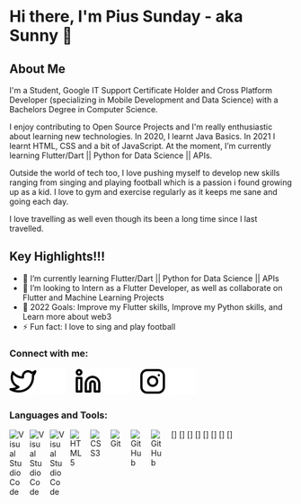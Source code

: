 # Hi there, I'm Pius Sunday - aka Sunny 👋

## About Me

I'm a Student, Google IT Support Certificate Holder and Cross Platform Developer (specializing in Mobile Development and Data Science) with a Bachelors Degree in Computer Science.

I enjoy contributing to Open Source Projects and I'm really enthusiastic about learning new technologies. In 2020, I learnt Java Basics. In 2021 I learnt HTML, CSS and a bit of JavaScript. At the moment, I’m currently learning Flutter/Dart || Python for Data Science || APIs.

Outside the world of tech too, I love pushing myself to develop new skills ranging from singing and playing football which is a passion i found growing up as a kid. I love to gym and exercise regularly as it keeps me sane and going each day.

I love travelling as well even though its been a long time since l last travelled.

## Key Highlights!!!

- 🌱 I’m currently learning Flutter/Dart || Python for Data Science || APIs
- 👯 I’m looking to Intern as a Flutter Developer, as well as collaborate on Flutter and Machine Learning Projects
- 🥅 2022 Goals: Improve my Flutter skills, Improve my Python skills, and Learn more about web3
- ⚡ Fun fact: I love to sing and play football

### Connect with me:

[![website](./icons/twitter-light.svg)](https://twitter.com/_piussunday_#gh-light-mode-only)
[![website](./icons/twitter-dark.svg)](https://twitter.com/_piussunday_#gh-dark-mode-only)
&nbsp;&nbsp;
[![website](./icons/linkedin-light.svg)](https://www.linkedin.com/in/pius-sunday-ojwo-b36434212/#gh-light-mode-only)
[![website](./icons/linkedin-dark.svg)](https://www.linkedin.com/in/pius-sunday-ojwo-b36434212/#gh-dark-mode-only)
&nbsp;&nbsp;
[![website](./icons/instagram-light.svg)](https://instagram.com/_piussunday_#gh-light-mode-only)
[![website](./icons/instagram-dark.svg)](https://instagram.com/_piussunday_#gh-dark-mode-only)

### Languages and Tools:

[<img align="left" alt="Visual Studio Code" width="26px" src="https://cdn.jsdelivr.net/gh/devicons/devicon/icons/flutter/flutter-original.svg" style="padding-right:10px;" />]
[<img align="left" alt="Visual Studio Code" width="26px" src="https://cdn.jsdelivr.net/gh/devicons/devicon/icons/python/python-original.svg" style="padding-right:10px;" />]
[<img align="left" alt="Visual Studio Code" width="26px" src="https://cdn.jsdelivr.net/gh/devicons/devicon/icons/vscode/vscode-original.svg" style="padding-right:10px;" />]
[<img align="left" alt="HTML5" width="26px" src="https://cdn.jsdelivr.net/gh/devicons/devicon/icons/html5/html5-original.svg" style="padding-right:10px;" />]
[<img align="left" alt="CSS3" width="26px" src="https://cdn.jsdelivr.net/gh/devicons/devicon/icons/css3/css3-original.svg" style="padding-right:10px;" />]
[<img align="left" alt="Git" width="26px" src="https://cdn.jsdelivr.net/gh/devicons/devicon/icons/git/git-original.svg" style="padding-right:10px;" />]
[<img align="left" alt="GitHub" width="26px" src="https://user-images.githubusercontent.com/3369400/139447912-e0f43f33-6d9f-45f8-be46-2df5bbc91289.png" style="padding-right:10px;" />]
[<img align="left" alt="GitHub" width="26px" src="https://user-images.githubusercontent.com/3369400/139448065-39a229ba-4b06-434b-bc67-616e2ed80c8f.png" style="padding-right:10px;" />]
